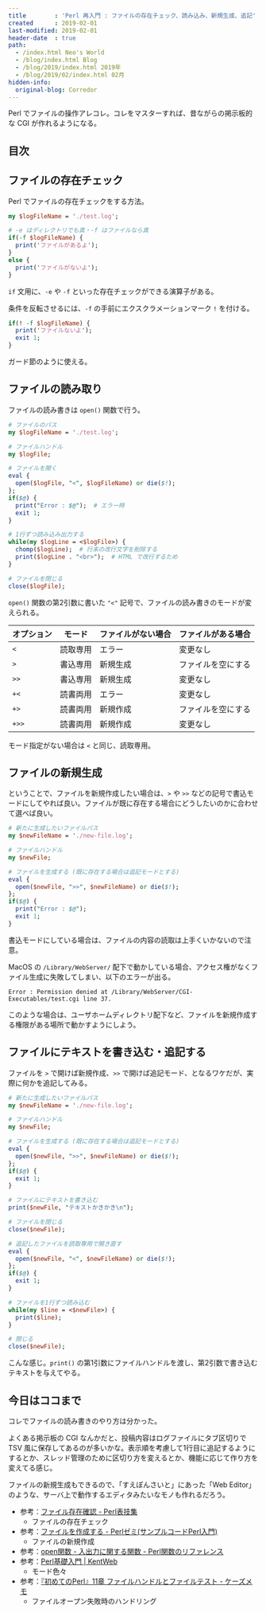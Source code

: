 ```yaml
---
title        : 'Perl 再入門 : ファイルの存在チェック、読み込み、新規生成、追記'
created      : 2019-02-01
last-modified: 2019-02-01
header-date  : true
path:
  - /index.html Neo's World
  - /blog/index.html Blog
  - /blog/2019/index.html 2019年
  - /blog/2019/02/index.html 02月
hidden-info:
  original-blog: Corredor
---
```


Perl でファイルの操作アレコレ。コレをマスターすれば、昔ながらの掲示板的な CGI が作れるようになる。

## 目次

## ファイルの存在チェック

Perl でファイルの存在チェックをする方法。

```perl
my $logFileName = './test.log';

# -e はディレクトリでも真・-f はファイルなら真
if(-f $logFileName) {
  print('ファイルがあるよ');
}
else {
  print('ファイルがないよ');
}
```

`if` 文用に、`-e` や `-f` といった存在チェックができる演算子がある。

条件を反転させるには、`-f` の手前にエクスクラメーションマーク `!` を付ける。

```perl
if(! -f $logFileName) {
  print('ファイルないよ');
  exit 1;
}
```

ガード節のように使える。

## ファイルの読み取り

ファイルの読み書きは `open()` 関数で行う。

```perl
# ファイルのパス
my $logFileName = './test.log';

# ファイルハンドル
my $logFile;

# ファイルを開く
eval {
  open($logFile, "<", $logFileName) or die($!);
};
if($@) {
  print("Error : $@");  # エラー時
  exit 1;
}

# 1行ずつ読み込み出力する
while(my $logLine = <$logFile>) {
  chomp($logLine);  # 行末の改行文字を削除する
  print($logLine . "<br>");  # HTML で改行するため
}

# ファイルを閉じる
close($logFile);
```

`open()` 関数の第2引数に書いた `"<"` 記号で、ファイルの読み書きのモードが変えられる。

| オプション | モード   | ファイルがない場合 | ファイルがある場合 |
|------------|----------|--------------------|--------------------|
| `<`        | 読取専用 | エラー             | 変更なし           |
| `>`        | 書込専用 | 新規生成           | ファイルを空にする |
| `>>`       | 書込専用 | 新規生成           | 変更なし           |
| `+<`       | 読書両用 | エラー             | 変更なし           |
| `+>`       | 読書両用 | 新規作成           | ファイルを空にする |
| `+>>`      | 読書両用 | 新規作成           | 変更なし           |

モード指定がない場合は `<` と同じ、読取専用。

## ファイルの新規生成

ということで、ファイルを新規作成したい場合は、`>` や `>>` などの記号で書込モードにしてやれば良い。ファイルが既に存在する場合にどうしたいのかに合わせて選べば良い。

```perl
# 新たに生成したいファイルパス
my $newFileName = './new-file.log';

# ファイルハンドル
my $newFile;

# ファイルを生成する (既に存在する場合は追記モードとする)
eval {
  open($newFile, ">>", $newFileName) or die($!);
};
if($@) {
  print("Error : $@");
  exit 1;
}
```

書込モードにしている場合は、ファイルの内容の読取は上手くいかないので注意。

MacOS の `/Library/WebServer/` 配下で動かしている場合、アクセス権がなくファイル生成に失敗してしまい、以下のエラーが出る。

```
Error : Permission denied at /Library/WebServer/CGI-Executables/test.cgi line 37.
```

このような場合は、ユーザホームディレクトリ配下など、ファイルを新規作成する権限がある場所で動かすようにしよう。

## ファイルにテキストを書き込む・追記する

ファイルを `>` で開けば新規作成、`>>` で開けば追記モード、となるワケだが、実際に何かを追記してみる。

```perl
# 新たに生成したいファイルパス
my $newFileName = './new-file.log';

# ファイルハンドル
my $newFile;

# ファイルを生成する (既に存在する場合は追記モードとする)
eval {
  open($newFile, ">>", $newFileName) or die($!);
};
if($@) {
  exit 1;
}

# ファイルにテキストを書き込む
print($newFile, "テキストかきかき\n");

# ファイルを閉じる
close($newFile);

# 追記したファイルを読取専用で開き直す
eval {
  open($newFile, "<", $newFileName) or die($!);
};
if($@) {
  exit 1;
}

# ファイルを1行ずつ読み込む
while(my $line = <$newFile>) {
  print($line);
}

# 閉じる
close($newFile);
```

こんな感じ。`print()` の第1引数にファイルハンドルを渡し、第2引数で書き込むテキストを与えてやる。

## 今日はココまで

コレでファイルの読み書きのやり方は分かった。

よくある掲示板の CGI なんかだと、投稿内容はログファイルにタブ区切りで TSV 風に保存してあるのが多いかな。表示順を考慮して1行目に追記するようにするとか、スレッド管理のために区切り方を変えるとか、機能に応じて作り方を変えてる感じ。

ファイルの新規生成もできるので、「すえぽんさいと」にあった「Web Editor」のような、サーバ上で動作するエディタみたいなモノも作れるだろう。

- 参考：[ファイル存在確認 - Perl表技集](http://www2u.biglobe.ne.jp/~MAS/perl/waza/filee.html)
  - ファイルの存在チェック
- 参考：[ファイルを作成する - Perlゼミ(サンプルコードPerl入門)](http://d.hatena.ne.jp/perlcodesample/20080519/1211252829)
  - ファイルの新規作成
- 参考：[open関数 - 入出力に関する関数 - Perl関数のリファレンス](https://www.javadrive.jp/perlfunc/io/index1.html)
- 参考：[Perl基礎入門 | KentWeb](http://www.kent-web.com/perl/chap6.html)
  - モード色々
- 参考：[『初めてのPerl』11章 ファイルハンドルとファイルテスト - ケーズメモ](http://d.hatena.ne.jp/ksmemo/20070515/p2)
  - ファイルオープン失敗時のハンドリング
